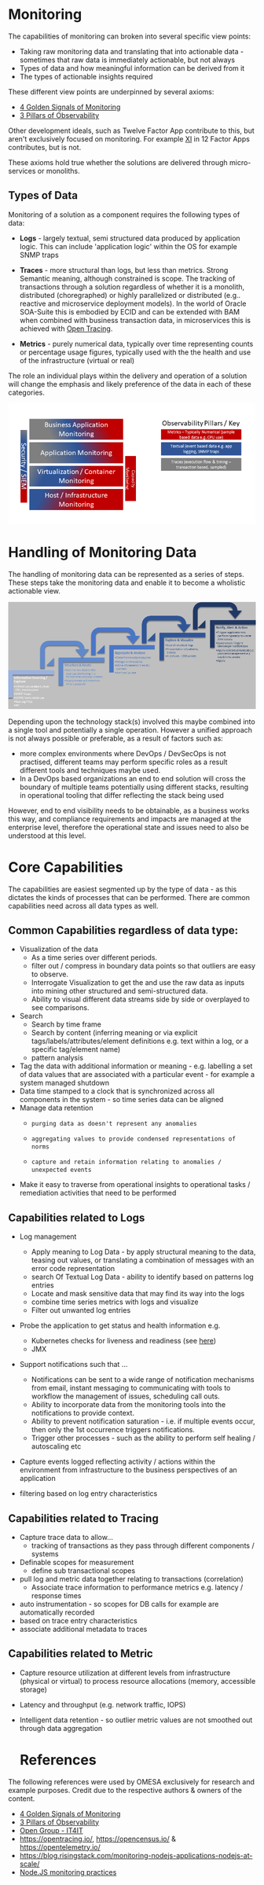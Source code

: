 # Monitoring

The capabilities of monitoring can broken into several specific view points:

* Taking raw monitoring data and translating that into actionable data - sometimes that raw data is immediately actionable, but not always
* Types of data and how meaningful information can be derived from it
* The types of actionable insights required

These different view points are underpinned by several axioms:

* [4 Golden Signals of Monitoring](https://landing.google.com/sre/sre-book/chapters/monitoring-distributed-systems/)
* [3 Pillars of Observability](https://medium.com/hepsiburadatech/3-pillars-of-observability-d458c765dd26)

Other development ideals, such as Twelve Factor App contribute to this, but aren't exclusively focused on monitoring. For example [XI](https://12factor.net/logs) in 12 Factor Apps contributes, but is not.

These axioms hold true whether the solutions are delivered through micro-services or monoliths.

## Types of Data

Monitoring of a solution as a component requires the following types of data:

* **Logs** - largely textual, semi structured data produced by application logic.  This can include 'application logic' within the OS for example SNMP traps

* **Traces** - more structural than logs, but less than metrics. Strong Semantic meaning, although constrained is scope. The tracking of transactions through a solution regardless of whether it is a monolith, distributed (choregraphed) or highly parallelized or distributed (e.g.. reactive and microservice deployment models).  In the world of Oracle SOA-Suite this is embodied by ECID and can be extended with BAM when combined with business transaction data, in microservices this is achieved with [Open Tracing](https://opentracing.io/).
* **Metrics** - purely numerical data, typically over time representing counts or percentage usage figures, typically used with the the health and use of the infrastructure (virtual or real)

The role an individual plays within the delivery and operation of a solution will change the emphasis and likely preference of the data in each of these categories.

![](./pillars.png)

# Handling of Monitoring Data

The handling of monitoring data can be represented as a series of steps. These steps take the monitoring data and enable it to become a wholistic actionable view. 

![](./monitoring.png)

Depending upon the technology stack(s) involved this maybe combined into a single tool and potentially a single operation. However a unified approach is not always possible or preferable, as a result of factors such as:

* more complex environments where DevOps / DevSecOps is not practised, different teams may perform specific roles as a result different tools and techniques maybe used.
* In a DevOps based organizations an end to end solution will cross the boundary of multiple teams potentially using different stacks, resulting in operational tooling that differ reflecting the stack being used

However, end to end visibility needs to be obtainable, as a business works this way, and compliance requirements and impacts are managed at the enterprise level, therefore the operational state and issues need to also be understood at this level.

# Core Capabilities

The capabilities are easiest segmented up by the type of data - as this dictates the kinds of processes that can be performed.  There are common capabilities need across all data types as well.

## Common Capabilities regardless of data type:

* Visualization of the data
  * As a time series over different periods.
  * filter out / compress in boundary data points so that outliers are easy to observe.
  * Interrogate Visualization to get the and use the raw data as inputs into mining other structured and semi-structured data.
  * Ability to visual different data streams side by side or overplayed to see comparisons.
* Search
  * Search by time frame
  * Search by content (inferring meaning or via explicit tags/labels/attributes/element definitions e.g. text within a log, or a specific tag/element name)
  * pattern analysis
* Tag the data with additional information or meaning - e.g. labelling a set of data values that are associated with a particular event - for example a system managed shutdown
* Data time stamped to a clock that is synchronized across all components in the system - so time series data can be aligned
* Manage data retention
  * 	purging data as doesn't represent any anomalies
  * 	aggregating values to provide condensed representations of norms
  * 	capture and retain information relating to anomalies / unexpected events
* Make it easy to traverse from operational insights to operational tasks / remediation activities that need to be performed

## Capabilities related to Logs

* Log management

  * Apply meaning to Log Data -  by apply structural meaning to the data, teasing out values, or translating a combination of messages with an error code representation
  * search Of Textual Log Data - ability to identify based on patterns log entries
  * Locate and mask sensitive data that may find its way into the logs
  * combine time series metrics with logs and visualize
  * Filter out unwanted log entries
* Probe the application to get status and health information e.g.

  * Kubernetes checks for liveness and readiness (see [here](https://github.com/k8spatterns/examples/blob/master/foundational/HealthProbe/README.adoc))
  * JMX
* Support notifications such that ...

  * Notifications can be sent to a wide range of notification mechanisms from email, instant messaging to communicating with tools to workflow the management of issues, scheduling call outs.
  * Ability to incorporate data from the monitoring tools into the notifications to provide context.
  * Ability to prevent notification saturation - i.e. if multiple events occur, then only the 1st occurrence triggers notifications.
  * Trigger other processes - such as the ability to perform self healing / autoscaling etc
* Capture events logged reflecting activity / actions within the environment from infrastructure to the business perspectives of an application
* filtering based on log entry characteristics
## Capabilities related to Tracing

* Capture trace data to allow...
  * tracking of transactions as they pass through different components / systems
* Definable scopes for measurement
  * define sub transactional scopes
* pull log and metric data together relating to transactions (correlation)
  * Associate trace information  to performance metrics e.g. latency / response times
* auto instrumentation - so scopes for DB calls for example are automatically recorded
* based on trace entry characteristics
* associate additional metadata to traces

## Capabilities related to Metric
* Capture resource utilization at different levels from infrastructure (physical or virtual) to process resource allocations (memory, accessible storage)

* Latency and throughput (e.g. network traffic, IOPS)

* Intelligent data retention - so outlier metric values are not smoothed out through data aggregation

  # References

The following references were used by OMESA exclusively for research and example purposes. Credit due to the respective authors & owners of the content.

* [4 Golden Signals of Monitoring](https://landing.google.com/sre/sre-book/chapters/monitoring-distributed-systems/)
* [3 Pillars of Observability](https://medium.com/hepsiburadatech/3-pillars-of-observability-d458c765dd26)
* [Open Group - IT4IT](https://pubs.opengroup.org/it4it/refarch21/IT4ITv2.1.html#_Toc473282522)
* https://opentracing.io/, https://opencensus.io/ & https://opentelemetry.io/
* https://blog.risingstack.com/monitoring-nodejs-applications-nodejs-at-scale/
* [Node.JS monitoring practices](https://hackernoon.com/node-js-monitoring-done-right-70418ecbbff9)